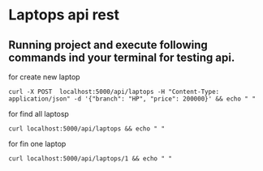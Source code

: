 # Laptops api rest

## Running project and execute following commands ind your terminal for testing api.

for create new laptop

    curl -X POST  localhost:5000/api/laptops -H "Content-Type: application/json" -d '{"branch": "HP", "price": 200000}' && echo " "
 
for find all laptosp

    curl localhost:5000/api/laptops && echo " "

for fin one laptop

    curl localhost:5000/api/laptops/1 && echo " "